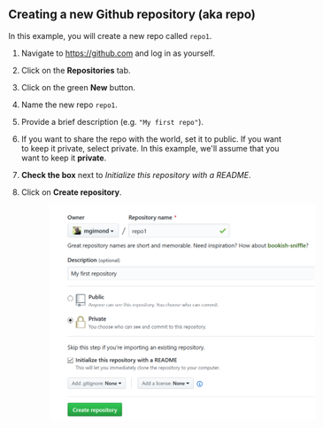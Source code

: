 ## Creating a new Github repository (aka repo)

In this example, you will create a new repo called `repo1`. 

1. Navigate to https://github.com and log in as yourself.
2. Click on the **Repositories** tab.
3. Click on the green **New** button.
4. Name the new repo `repo1`.
5. Provide a brief description (e.g. `"My first repo"`).
6. If you want to share the repo with the world, set it to public. If you want to keep it private, select private. In this example, we'll assume that you want to keep it **private**.
7. **Check the box** next to *Initialize this repository with a README*. 
8. Click on **Create repository**.

    <img src="img/create_new_repo.PNG" width="500px" hspace="50"/>


